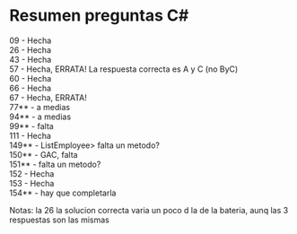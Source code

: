 # Resumen preguntas C#

09 - Hecha   
26 - Hecha  
43 - Hecha    
57 - Hecha, ERRATA! La respuesta correcta es A y C (no ByC)    
60 - Hecha       
66 - Hecha        
67 - Hecha, ERRATA!       
77** - a medias   
94** - a medias   
99** - falta     
111 - Hecha    
149** - ListEmployee> falta un metodo?      
150** - GAC, falta     
151** - falta un metodo?   
152 - Hecha     
153 - Hecha           
154** - hay que completarla  


Notas:
la 26 la solucion correcta varia un poco d la de la bateria, aunq las 3 respuestas son las mismas
